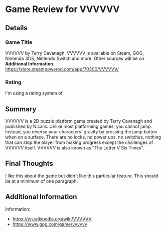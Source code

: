 # Game Review for VVVVVV

## Details

### Game Title
VVVVVV by Terry Cavanagh. VVVVVV is available on Steam, GOG, Nintendo 3DS, Nintendo Switch and more. Other sources will be on **Additional Information**.
https://store.steampowered.com/app/70300/VVVVVV/

### Rating
I'm using a rating system of

## Summary
VVVVVV is a 2D puzzle platform game created by Terry Cavanagh and published by Nicalis. Unlike most platforming games, you cannot jump. Instead, you reverse your characters' gravity by pressing the jump button when on a surface. There are no locks, no power ups, no switches, nothing that can stop the player from making progress except the challenges of VVVVVV itself. VVVVVV is also known as "The Letter V Six Times".



## Final Thoughts
I like this about the game but didn't like this particular feature. This should be at a minimum of one paragraph.

## Additional Information
Information:
  * https://en.wikipedia.org/wiki/VVVVVV
  * https://www.gog.com/game/vvvvvv

